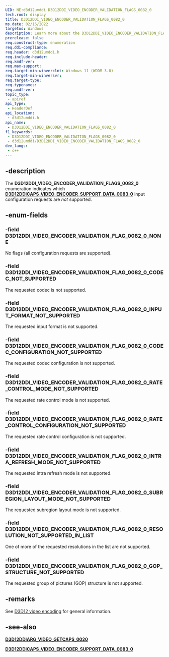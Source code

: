 ```yaml
---
UID: NE:d3d12umddi.D3D12DDI_VIDEO_ENCODER_VALIDATION_FLAGS_0082_0
tech.root: display
title: D3D12DDI_VIDEO_ENCODER_VALIDATION_FLAGS_0082_0
ms.date: 02/16/2022
targetos: Windows
description: Learn more about the D3D12DDI_VIDEO_ENCODER_VALIDATION_FLAGS_0082_0 enumeration.
prerelease: false
req.construct-type: enumeration
req.ddi-compliance: 
req.header: d3d12umddi.h
req.include-header: 
req.kmdf-ver: 
req.max-support: 
req.target-min-winverclnt: Windows 11 (WDDM 3.0)
req.target-min-winversvr: 
req.target-type: 
req.typenames: 
req.umdf-ver: 
topic_type:
 - apiref
api_type:
 - HeaderDef
api_location:
 - d3d12umddi.h
api_name:
 - D3D12DDI_VIDEO_ENCODER_VALIDATION_FLAGS_0082_0
f1_keywords:
 - D3D12DDI_VIDEO_ENCODER_VALIDATION_FLAGS_0082_0
 - d3d12umddi/D3D12DDI_VIDEO_ENCODER_VALIDATION_FLAGS_0082_0
dev_langs:
 - c++
---
```


## -description

The **D3D12DDI_VIDEO_ENCODER_VALIDATION_FLAGS_0082_0** enumeration indicates which [**D3D12DDICAPS_VIDEO_ENCODER_SUPPORT_DATA_0083_0**](ns-d3d12umddi-d3d12ddicaps_video_encoder_support_data_0083_0.md) input configuration requests are *not* supported.

## -enum-fields

### -field D3D12DDI_VIDEO_ENCODER_VALIDATION_FLAG_0082_0_NONE

No flags (all configuration requests are supported).

### -field D3D12DDI_VIDEO_ENCODER_VALIDATION_FLAG_0082_0_CODEC_NOT_SUPPORTED

The requested codec is not supported.

### -field D3D12DDI_VIDEO_ENCODER_VALIDATION_FLAG_0082_0_INPUT_FORMAT_NOT_SUPPORTED

The requested input format is not supported.

### -field D3D12DDI_VIDEO_ENCODER_VALIDATION_FLAG_0082_0_CODEC_CONFIGURATION_NOT_SUPPORTED

The requested codec configuration is not supported.

### -field D3D12DDI_VIDEO_ENCODER_VALIDATION_FLAG_0082_0_RATE_CONTROL_MODE_NOT_SUPPORTED

The requested rate control mode is not supported.

### -field D3D12DDI_VIDEO_ENCODER_VALIDATION_FLAG_0082_0_RATE_CONTROL_CONFIGURATION_NOT_SUPPORTED

The requested rate control configuration is not supported.

### -field D3D12DDI_VIDEO_ENCODER_VALIDATION_FLAG_0082_0_INTRA_REFRESH_MODE_NOT_SUPPORTED

The requested intra refresh mode is not supported.

### -field D3D12DDI_VIDEO_ENCODER_VALIDATION_FLAG_0082_0_SUBREGION_LAYOUT_MODE_NOT_SUPPORTED

The requested subregion layout mode is not supported.

### -field D3D12DDI_VIDEO_ENCODER_VALIDATION_FLAG_0082_0_RESOLUTION_NOT_SUPPORTED_IN_LIST

One of more of the requested resolutions in the list are not supported.

### -field D3D12DDI_VIDEO_ENCODER_VALIDATION_FLAG_0082_0_GOP_STRUCTURE_NOT_SUPPORTED

The requested group of pictures (GOP) structure is not supported.

## -remarks

See [D3D12 video encoding](/windows-hardware/drivers/display/video-encoding-d3d12) for general information.

## -see-also

[**D3D12DDIARG_VIDEO_GETCAPS_0020**](ns-d3d12umddi-d3d12ddiarg_video_getcaps_0020.md)

[**D3D12DDICAPS_VIDEO_ENCODER_SUPPORT_DATA_0083_0**](ns-d3d12umddi-d3d12ddicaps_video_encoder_support_data_0083_0.md)
